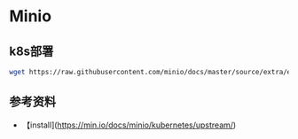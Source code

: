 Minio
=


## k8s部署
```bash 
wget https://raw.githubusercontent.com/minio/docs/master/source/extra/examples/minio-dev.yaml

```

## 参考资料
- 【install](https://min.io/docs/minio/kubernetes/upstream/)